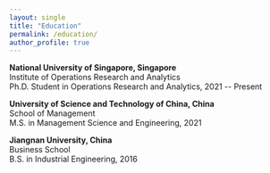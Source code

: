 ```yaml
---
layout: single
title: "Education"
permalink: /education/
author_profile: true
---
```


**National University of Singapore, Singapore**  
Institute of Operations Research and Analytics  
Ph.D. Student in Operations Research and Analytics, 2021 -- Present  
                   
**University of Science and Technology of China, China**  
School of Management  
M.S. in Management Science and Engineering, 2021  
                   
**Jiangnan University, China**    
Business School  
B.S. in Industrial Engineering, 2016